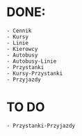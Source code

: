 # DONE:
    - Cennik
    - Kursy
    - Linie
    - Kierowcy
    - Autobusy
    - Autobusy-Linie
    - Przystanki  
    - Kursy-Przystanki
    - Przyjazdy
    
# TO DO
    - Przystanki-Przyjazdy

